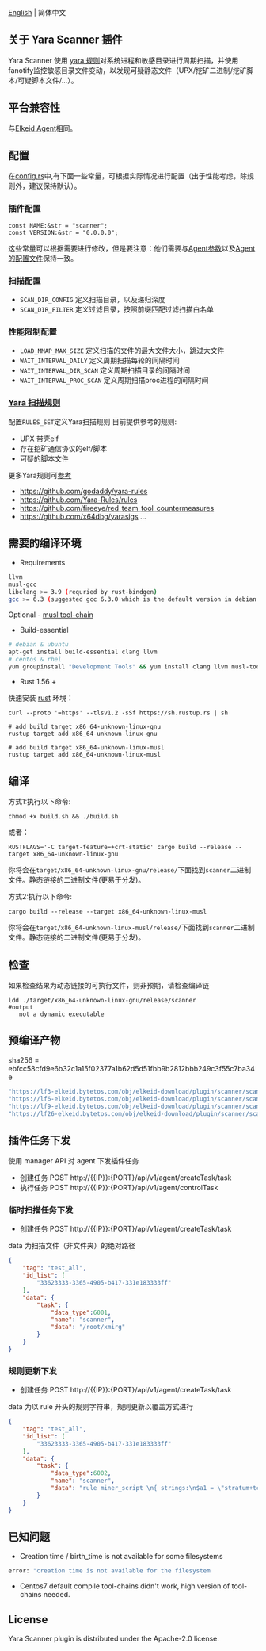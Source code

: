 [English](README.md) | 简体中文
## 关于 Yara Scanner 插件
Yara Scanner 使用 [yara 规则](https://yara.readthedocs.io/)对系统进程和敏感目录进行周期扫描，并使用fanotify监控敏感目录文件变动，以发现可疑静态文件（UPX/挖矿二进制/挖矿脚本/可疑脚本文件/...）。

## 平台兼容性
与[Elkeid Agent](../README-zh_CN.md#平台兼容性)相同。


## 配置
在[config.rs](./src/config.rs)中,有下面一些常量，可根据实际情况进行配置（出于性能考虑，除规则外，建议保持默认）。

### 插件配置
```
const NAME:&str = "scanner";
const VERSION:&str = "0.0.0.0";
```
这些常量可以根据需要进行修改，但是要注意：他们需要与[Agent参数](../README-zh_CN.md#参数和选项)以及[Agent的配置文件](../README-zh_CN.md#配置文件)保持一致。

### 扫描配置
* `SCAN_DIR_CONFIG` 定义扫描目录，以及递归深度
* `SCAN_DIR_FILTER` 定义过滤目录，按照前缀匹配过滤扫描白名单

### 性能限制配置
* `LOAD_MMAP_MAX_SIZE` 定义扫描的文件的最大文件大小，跳过大文件
* `WAIT_INTERVAL_DAILY` 定义周期扫描每轮的间隔时间
* `WAIT_INTERVAL_DIR_SCAN` 定义周期扫描目录的间隔时间
* `WAIT_INTERVAL_PROC_SCAN` 定义周期扫描proc进程的间隔时间


### [Yara 扫描规则](https://yara.readthedocs.io/en/stable/writingrules.html)
配置`RULES_SET`定义Yara扫描规则
目前提供参考的规则:
* UPX 带壳elf
* 存在挖矿通信协议的elf/脚本
* 可疑的脚本文件


更多Yara规则可[参考](https://github.com/InQuest/awesome-yara)
* https://github.com/godaddy/yara-rules
* https://github.com/Yara-Rules/rules
* https://github.com/fireeye/red_team_tool_countermeasures
* https://github.com/x64dbg/yarasigs
...


## 需要的编译环境

* Requirements
```bash
llvm
musl-gcc
libclang >= 3.9 (requried by rust-bindgen)
gcc >= 6.3 (suggested gcc 6.3.0 which is the default version in debian 9)
```
Optional - [musl tool-chain](https://www.musl-libc.org/how.html)

* Build-essential
```bash
# debian & ubuntu
apt-get install build-essential clang llvm
# centos & rhel
yum groupinstall "Development Tools" && yum install clang llvm musl-tools llvm-dev
```

* Rust 1.56 +

快速安装 [rust](https://www.rust-lang.org/tools/install) 环境：
```
curl --proto '=https' --tlsv1.2 -sSf https://sh.rustup.rs | sh

# add build target x86_64-unknown-linux-gnu
rustup target add x86_64-unknown-linux-gnu

# add build target x86_64-unknown-linux-musl
rustup target add x86_64-unknown-linux-musl

```

## 编译
方式1:执行以下命令:
```
chmod +x build.sh && ./build.sh
```
或者：
```
RUSTFLAGS='-C target-feature=+crt-static' cargo build --release --target x86_64-unknown-linux-gnu
```
你将会在`target/x86_64-unknown-linux-gnu/release/`下面找到`scanner`二进制文件。静态链接的二进制文件(更易于分发)。


方式2:执行以下命令:
```
cargo build --release --target x86_64-unknown-linux-musl
```
你将会在`target/x86_64-unknown-linux-musl/release/`下面找到`scanner`二进制文件。静态链接的二进制文件(更易于分发)。


## 检查
如果检查结果为动态链接的可执行文件，则非预期，请检查编译链
```
ldd ./target/x86_64-unknown-linux-gnu/release/scanner
#output
   not a dynamic executable
```


## 预编译产物

sha256 = ebfcc58cfd9e6b32c1a15f02377a1b62d5d51fbb9b2812bbb249c3f55c7ba34e


```bash
"https://lf3-elkeid.bytetos.com/obj/elkeid-download/plugin/scanner/scanner-linux-amd64-3.0.1.6.plg",
"https://lf6-elkeid.bytetos.com/obj/elkeid-download/plugin/scanner/scanner-linux-amd64-3.0.1.6.plg",
"https://lf9-elkeid.bytetos.com/obj/elkeid-download/plugin/scanner/scanner-linux-amd64-3.0.1.6.plg",
"https://lf26-elkeid.bytetos.com/obj/elkeid-download/plugin/scanner/scanner-linux-amd64-3.0.1.6.plg"
```

## 插件任务下发

使用 manager API 对 agent 下发插件任务

* 创建任务 POST http://{{IP}}:{PORT}/api/v1/agent/createTask/task
* 执行任务 POST http://{{IP}}:{PORT}/api/v1/agent/controlTask



### 临时扫描任务下发
* 创建任务 POST http://{{IP}}:{PORT}/api/v1/agent/createTask/task

data 为扫描文件（非文件夹）的绝对路径

```json
{
    "tag": "test_all",
    "id_list": [
        "33623333-3365-4905-b417-331e183333ff"
    ],
    "data": {
        "task": {
            "data_type":6001,
            "name": "scanner",
            "data": "/root/xmirg"
        }
    }
}
```

### 规则更新下发
* 创建任务 POST http://{{IP}}:{PORT}/api/v1/agent/createTask/task

data 为以 rule 开头的规则字符串，规则更新以覆盖方式进行

```json
{
    "tag": "test_all",
    "id_list": [
        "33623333-3365-4905-b417-331e183333ff"
    ],
    "data": {
        "task": {
            "data_type":6002,
            "name": "scanner",
            "data": "rule miner_script \n{ strings:\n$a1 = \"stratum+tcp\"\n$a2 = \"stratum+udp\"\n$a3 = \"stratum+ssl\"\n$a4 = \"ethproxy+tcp\"\n$a5 = \"nicehash+tcp\"\ncondition:\nis_script and any of them\n}"
        }
    }
}
```



## 已知问题
* Creation time / birth_time is not available for some filesystems
```bash
error: "creation time is not available for the filesystem
```
* Centos7 default compile tool-chains didn't work,  high version of tool-chains needed.


## License
Yara Scanner plugin is distributed under the Apache-2.0 license.
